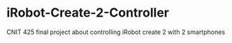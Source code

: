 # iRobot-Create-2-Controller
CNIT 425 final project about controlling iRobot create 2 with 2 smartphones
